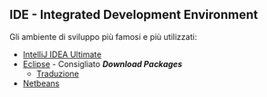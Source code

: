 ## IDE - Integrated Development Environment  

Gli ambiente di sviluppo più famosi e più utilizzati:

- [IntelliJ IDEA Ultimate](https://www.jetbrains.com/community/education/#students)
- [Eclipse](https://www.eclipse.org/downloads/) - Consigliato ***Download Packages***
    - [Traduzione](https://archive.eclipse.org/technology/babel/)
- [Netbeans](https://netbeans.apache.org/download/index.html)
